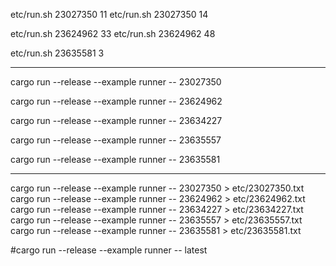 etc/run.sh 23027350 11
etc/run.sh 23027350 14

etc/run.sh 23624962 33
etc/run.sh 23624962 48

etc/run.sh 23635581 3

---

cargo run --release --example runner -- 23027350

cargo run --release --example runner -- 23624962

cargo run --release --example runner -- 23634227

cargo run --release --example runner -- 23635557

cargo run --release --example runner -- 23635581

---

cargo run --release --example runner -- 23027350 > etc/23027350.txt
cargo run --release --example runner -- 23624962 > etc/23624962.txt
cargo run --release --example runner -- 23634227 > etc/23634227.txt
cargo run --release --example runner -- 23635557 > etc/23635557.txt
cargo run --release --example runner -- 23635581 > etc/23635581.txt

#cargo run --release --example runner -- latest
